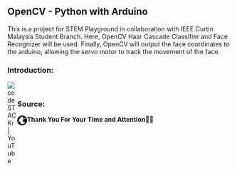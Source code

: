 ## OpenCV - Python with Arduino
This is a project for STEM Playground in collaboration with IEEE Curtin Malaysia Student Branch. Here, OpenCV Haar Cascade Classifier and Face Recognizer will be used. Finally, OpenCV will output the face coordinates to the arduino, allowing the servo motor to track the movement of the face.

### Introduction:

[<img align="left" alt="codeSTACKr | YouTube" width="22px" src="https://cdn.jsdelivr.net/npm/simple-icons@v3/icons/youtube.svg" />][youtube]

<br />

### Source:

[<img align="left" alt="codeSTACKr.com" width="22px" src="https://raw.githubusercontent.com/iconic/open-iconic/master/svg/globe.svg" />][website]

**Thank You For Your Time and Attention👏🏻**

<br />

[website]: https://create.arduino.cc/projecthub/shubhamsantosh99/face-tracker-using-opencv-and-arduino-55412e?ref=search&ref_id=recognition&offset=25
[youtube]: https://youtube.com/codeSTACKr